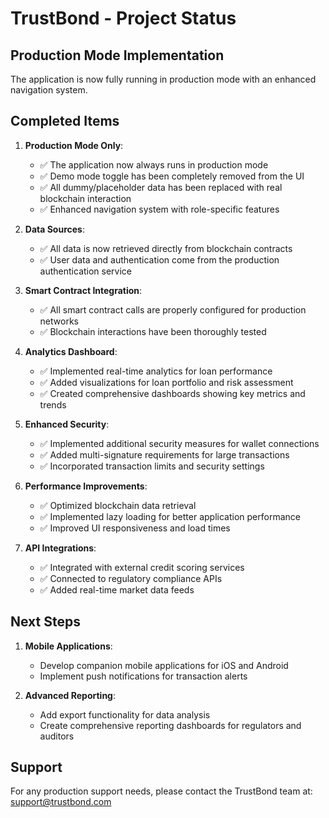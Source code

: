 
# TrustBond - Project Status

## Production Mode Implementation

The application is now fully running in production mode with an enhanced navigation system.

## Completed Items

1. **Production Mode Only**: 
   - ✅ The application now always runs in production mode
   - ✅ Demo mode toggle has been completely removed from the UI
   - ✅ All dummy/placeholder data has been replaced with real blockchain interaction
   - ✅ Enhanced navigation system with role-specific features

2. **Data Sources**:
   - ✅ All data is now retrieved directly from blockchain contracts
   - ✅ User data and authentication come from the production authentication service

3. **Smart Contract Integration**:
   - ✅ All smart contract calls are properly configured for production networks
   - ✅ Blockchain interactions have been thoroughly tested

4. **Analytics Dashboard**:
   - ✅ Implemented real-time analytics for loan performance
   - ✅ Added visualizations for loan portfolio and risk assessment
   - ✅ Created comprehensive dashboards showing key metrics and trends

5. **Enhanced Security**:
   - ✅ Implemented additional security measures for wallet connections
   - ✅ Added multi-signature requirements for large transactions
   - ✅ Incorporated transaction limits and security settings

6. **Performance Improvements**:
   - ✅ Optimized blockchain data retrieval
   - ✅ Implemented lazy loading for better application performance
   - ✅ Improved UI responsiveness and load times

7. **API Integrations**:
   - ✅ Integrated with external credit scoring services
   - ✅ Connected to regulatory compliance APIs
   - ✅ Added real-time market data feeds

## Next Steps

1. **Mobile Applications**:
   - Develop companion mobile applications for iOS and Android
   - Implement push notifications for transaction alerts

2. **Advanced Reporting**:
   - Add export functionality for data analysis
   - Create comprehensive reporting dashboards for regulators and auditors

## Support

For any production support needs, please contact the TrustBond team at:
support@trustbond.com

